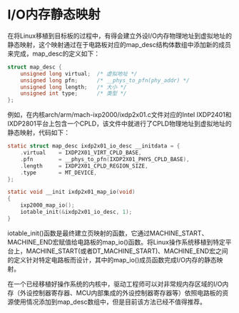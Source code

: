 # I/O内存静态映射
在将Linux移植到目标板的过程中，有得会建立外设I/O内存物理地址到虚拟地址的静态映射，这个映射通过在于电路板对应的map_desc结构体数组中添加新的成员来完成，map_desc的定义如下：
```c
struct map_desc {
	unsigned long virtual;	/* 虚拟地址 */
	unsigned long pfn;		/* __phys_to_pfn(phy_addr) */
	unsigned long length;	/* 大小 */
	unsigned int type;		/* 类型 */
};
```
例如，在内核arch/arm/mach-ixp2000/ixdp2x01.c文件对应的Intel IXDP2401和IXDP2801平台上包含一个CPLD，该文件中就进行了CPLD物理地址到虚拟地址的静态映射，代码如下：
```c
static struct map_desc ixdp2x01_io_desc __initdata = {
	.virtual	= IXDP2X01_VIRT_CPLD_BASE,
	.pfn		= __phys_to_pfn(IXDP2X01_PHYS_CPLD_BASE),
	.length		= IXDP2X01_CPLD_REGION_SIZE,
	.type		= MT_DEVICE,
};

static void __init ixdp2x01_map_io(void)
{
	ixp2000_map_io();
	iotable_init(&ixdp2x01_io_desc, 1);
}
```
iotable_init()函数是最终建立页映射的函数，它通过MACHINE_START、MACHINE_END宏赋值给电路板的map_io()函数。将Linux操作系统移植到特定平台上，MACHINE_START(或者DT_MACHINE_START)、MACHINE_END宏之间的定义针对特定电路板而设计，其中的map_io()成员函数完成I/O内存的静态映射。

在一个已经移植好操作系统的内核中，驱动工程师可以对非常规内存区域的I/O内存（外设控制器寄存器、MCU内部集成的外设控制器寄存器等）依照电路板的资源使用情况添加到map_desc数组中，但是目前该方法已经不值得推荐。